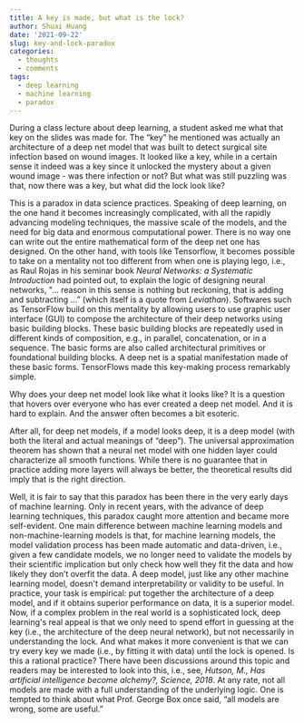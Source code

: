 ```yaml
---
title: A key is made, but what is the lock?
author: Shuai Huang
date: '2021-09-22'
slug: key-and-lock-paradox
categories:
  - thoughts
  - comments
tags:
  - deep learning
  - machine learning
  - paradox
---
```


During a class lecture about deep learning, a student asked me what that key on the slides was made for. The “key” he mentioned was actually an architecture of a deep net model that was built to detect surgical site infection based on wound images. It looked like a key, while in a certain sense it indeed was a key since it unlocked the mystery about a given wound image - was there infection or not? But what was still puzzling was that, now there was a key, but what did the lock look like?

This is a paradox in data science practices. Speaking of deep learning, on the one hand it becomes increasingly complicated, with all the rapidly advancing modeling techniques, the massive scale of the models, and the need for big data and enormous computational power. There is no way one can write out the entire mathematical form of the deep net one has designed. On the other hand, with tools like Tensorflow, it becomes possible to take on a mentality not too different from when one is playing lego, i.e., as Raul Rojas in his seminar book *Neural Networks: a Systematic Introduction* had pointed out, to explain the logic of designing neural networks, "... reason in this sense is nothing but reckoning, that is adding and subtracting ...” (which itself is a quote from *Leviathan*). Softwares such as TensorFlow build on this mentality by allowing users to use graphic user interface (GUI) to compose the architecture of their deep networks using basic building blocks. These basic building blocks are repeatedly used in different kinds of composition, e.g., in parallel, concatenation, or in a sequence. The basic forms are also called architectural primitives or foundational building blocks. A deep net is a spatial manifestation made of these basic forms. TensorFlows made this key-making process remarkably simple.

Why does your deep net model look like what it looks like? It is a question that hovers over everyone who has ever created a deep net model. And it is hard to explain. And the answer often becomes a bit esoteric. 

After all, for deep net models, if a model looks deep, it is a deep model (with both the literal and actual meanings of “deep”). The universal approximation theorem has shown that a neural net model with one hidden layer could characterize all smooth functions. While there is no guarantee that in practice adding more layers will always be better, the theoretical results did imply that is the right direction. 

Well, it is fair to say that this paradox has been there in the very early days of machine learning. Only in recent years, with the advance of deep learning techniques, this paradox caught more attention and became more self-evident. One main difference between machine learning models and non-machine-learning models is that, for machine learning models, the model validation process has been made automatic and data-driven, i.e., given a few candidate models, we no longer need to validate the models by their scientific implication but only check how well they fit the data and how likely they don’t overfit the data. A deep model, just like any other machine learning model, doesn't demand interpretability or validity to be useful. In practice, your task is empirical: put together the architecture of a deep model, and if it obtains superior performance on data, it is a superior model. Now, if a complex problem in the real world is a sophisticated lock, deep learning's real appeal is that we only need to spend effort in guessing at the key (i.e., the architecture of the deep neural network), but not necessarily in understanding the lock. And what makes it more convenient is that we can try every key we made (i.e., by fitting it with data) until the lock is opened. Is this a rational practice? There have been discussions around this topic and readers may be interested to look into this, i.e., see, *Hutson, M., Has artificial intelligence become alchemy?, Science, 2018*. At any rate, not all models are made with a full understanding of the underlying logic. One is tempted to think about what Prof. George Box once said, “all models are wrong, some are useful.”  
